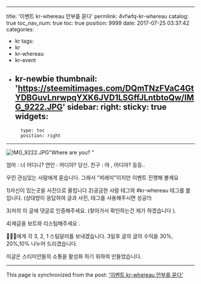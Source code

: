 
---
title: '이벤트 kr-whereau 안부를 묻다'
permlink: 4vfwfq-kr-whereau
catalog: true
toc_nav_num: true
toc: true
position: 9999
date: 2017-07-25 03:37:42
categories:
- kr
tags:
- kr
- kr-whereau
- kr-event
- kr-newbie
thumbnail: 'https://steemitimages.com/DQmTNzFVaC4GtYDBGuvLnrwpqYXK6JVD1LSGffJLntbtoQw/IMG_9222.JPG'
sidebar:
    right:
        sticky: true
widgets:
    -
        type: toc
        position: right
---


![IMG_9222.JPG](https://steemitimages.com/DQmTNzFVaC4GtYDBGuvLnrwpqYXK6JVD1LSGffJLntbtoQw/IMG_9222.JPG)"Where are you? "

엄마 : 너 어디니? 
연인 : 어디야? 당신.
친구 : 야 , 어디야? 
등등..

우린 관심있는 사람에게 묻습니다. 
그래서 "피래미"이지만 이벤트 진행해 볼께요

1)자신이 있는곳을 사진으로 올립니다
2)궁금한 사람 테그와 #kr-whereau 테그를 붙입니다. 
(상대방이 응답하여 글과 사진, 테그를 사용해주시면 성공!!)

3)저의 이 글에 댓글로 인증해주세요. (찾아가서 확인하는건 제가 하겠습니다 ).

4)제글을 보트와 리스팀해주세요 .

🥇🥈🥉에게 각 3, 2, 1 스팀달러를 보내겠습니다. 
3일후 글의 글의 수익을 30%, 20%,10% 나누어 드리겠습니다. 

이글은 스티미안들의 소통을 활성화 하기 위하여 만들었습니다.

- - -

This page is synchronized from the post: ['이벤트 kr-whereau 안부를 묻다'](https://steemit.com/@kingbit/4vfwfq-kr-whereau)

